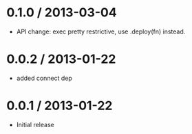 
0.1.0 / 2013-03-04
==================

  * API change: exec pretty restrictive, use .deploy(fn) instead.

0.0.2 / 2013-01-22
==================

  * added connect dep

0.0.1 / 2013-01-22
==================

  * Initial release
